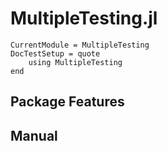 # MultipleTesting.jl

```@meta
CurrentModule = MultipleTesting
DocTestSetup = quote
    using MultipleTesting
end
```


## Package Features

## Manual

```@contents
```
